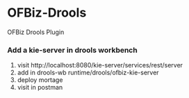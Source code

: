 # OFBiz-Drools
OFBiz Drools Plugin




### Add a kie-server in drools workbench
1. visit http://localhost:8080/kie-server/services/rest/server
2. add in drools-wb runtime/drools/ofbiz-kie-server
3. deploy mortage
4. visit in postman


